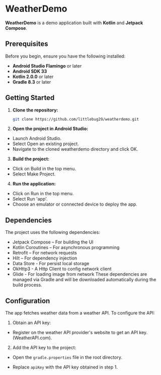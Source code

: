 # WeatherDemo

**WeatherDemo** is a demo application built with **Kotlin** and **Jetpack Compose**.

## Prerequisites

Before you begin, ensure you have the following installed:

- **Android Studio Flamingo** or later
- **Android SDK 33**
- **Kotlin 2.0.0** or later
- **Gradle 8.3** or later

## Getting Started

1. **Clone the repository:**

   ```bash
   git clone https://github.com/littlebug29/weatherdemo.git
   ```
2. **Open the project in Android Studio:**

  - Launch Android Studio.
  - Select Open an existing project.
  - Navigate to the cloned weatherdemo directory and click OK.
3. **Build the project:**

  - Click on Build in the top menu.
  - Select Make Project.


4. **Run the application:**

  - Click on Run in the top menu.
  - Select Run 'app'.
  - Choose an emulator or connected device to deploy the app.

## Dependencies
The project uses the following dependencies:

  - Jetpack Compose – For building the UI
  - Kotlin Coroutines – For asynchronous programming
  - Retrofit – For network requests
  - Hilt – For dependency injection
  - Data Store - For persist local storage
  - OkHttp3 - A Http Client to config network client
  - Glide - For loading image from network
These dependencies are managed via Gradle and will be downloaded automatically during the build process.

## Configuration
The app fetches weather data from a weather API. To configure the API:

1. Obtain an API key:

  - Register on the weather API provider's website to get an API key. (WeatherAPI.com).
2. Add the API key to the project:

  - Open the `gradle.properties` file in the root directory.

  - Replace `apiKey` with the API key obtained in step 1.
